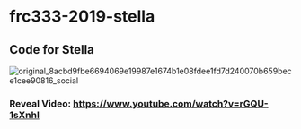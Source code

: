 # frc333-2019-stella
## Code for Stella
![original_8acbd9fbe6694069e19987e1674b1e08fdee1fd7d240070b659bece1cee90816_social](https://user-images.githubusercontent.com/54345350/111354191-6b492100-865c-11eb-9ae5-d625da585d7b.jpeg)
### Reveal Video: https://www.youtube.com/watch?v=rGQU-1sXnhI
